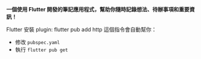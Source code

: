 **一個使用 Flutter 開發的筆記應用程式，幫助你隨時記錄想法、待辦事項和重要資訊！**

Flutter 安裝 plugin: flutter pub add http
這個指令會自動幫你：
-   修改 `pubspec.yaml`
-   執行 `flutter pub get`

